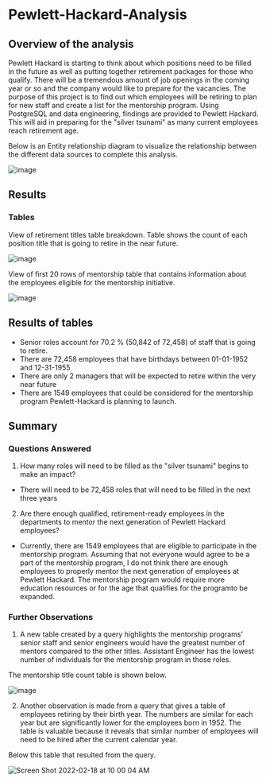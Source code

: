 # Pewlett-Hackard-Analysis

## Overview of the analysis 

Pewlett Hackard is starting to think about which positions need to be filled in the future as well as putting together retirement packages for those who qualify. There will be a tremendous amount of job openings in the coming year or so and the company would like to prepare for the vacancies. The purpose of this project is to find out which employees will be retiring to plan for new staff and create a list for the  mentorship program. Using PostgreSQL and data engineering, findings are provided to Pewlett Hackard. This will aid in preparing for the "silver tsunami" as many current employees reach retirement age.

Below is an Entity relationship diagram to visualize the relationship between the different data sources to complete this analysis.

![image](https://user-images.githubusercontent.com/96553992/154599906-46856a35-c063-4d5f-b8b8-427c7a9b1d84.png)



## Results 

### Tables 

View of retirement titles table breakdown. Table shows the count of each position title that is going to retire in the near future.

![image](https://user-images.githubusercontent.com/96553992/154606662-bf4c340b-775c-429d-a05f-e1bfdbf64177.png)

View of first 20 rows of mentorship table that contains information about the employees eligible for the mentorship initiative. 

![image](https://user-images.githubusercontent.com/96553992/154718261-a3ae7052-0f11-4a65-852b-8671464b8964.png)

## Results of tables
* Senior roles account for 70.2 % (50,842 of 72,458) of staff that is going to retire.
* There are 72,458 employees that have birthdays between 01-01-1952 and 12-31-1955
* There are only 2 managers that will be expected to retire within the very near future
* There are 1549 employees that could be considered for the mentorship program Pewlett-Hackard is planning to launch.

## Summary

### Questions Answered

1) How many roles will need to be filled as the "silver tsunami" begins to make an impact?
  * There will need to be 72,458 roles that will need to be filled in the next three years
2) Are there enough qualified, retirement-ready employees in the departments to mentor the next generation of Pewlett Hackard employees?
  * Currently, there are  1549 employees that are eligible to participate in the mentorship program. Assuming that not everyone would agree to be a part of the mentorship program, I do not think there are enough employees to properly mentor the next generation of employees at Pewlett Hackard. The mentorship program would require more education resources or for the age that qualifies for the programto be expanded.

### Further Observations


1) A new table created by a query highlights the mentorship programs' senior staff and senior engineers would have the greatest number of mentors compared to the other titles. Assistant Engineer has the lowest number of individuals for the mentorship program in those roles.

The mentorship title count table is shown below.

![image](https://user-images.githubusercontent.com/96553992/154696503-009f2cba-9488-479e-84b1-264bdc05921c.png)

2) Another observation is made from a query that gives a table of employees retiring by their birth year. The numbers are similar for each year but are significantly lower for the employees born in 1952. The table is valuable because it reveals that similar number of employees will need to be hired after the current calendar year.

Below this table that resulted from the query.

![Screen Shot 2022-02-18 at 10 00 04 AM](https://user-images.githubusercontent.com/96553992/154707313-fb132c74-60f1-4d57-84bf-fec006b617d1.png)

